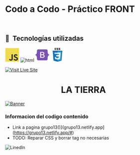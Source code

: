 # Codo a Codo - Práctico FRONT

<br>  

<h2> 🚀 &nbsp;Tecnologías utilizadas</h2>
<p align="left">

<img src="https://raw.githubusercontent.com/devicons/devicon/master/icons/javascript/javascript-original.svg" alt="javascript" width="45" height="45" />
<img src="https://cdn.jsdelivr.net/gh/devicons/devicon/icons/html5/html5-original.svg" alt="html" width="45" height="45"/>
<img src="https://raw.githubusercontent.com/devicons/devicon/master/icons/bootstrap/bootstrap-plain.svg" alt="bootstrap" width="45" height="45" />
<img src="https://raw.githubusercontent.com/devicons/devicon/master/icons/css3/css3-original-wordmark.svg" alt="css3" width="45" height="45" />


[![Visit Live Site](https://img.shields.io/static/v1?label=%3CPagina%3E&message=%3CConstruccion%3E&color=%3CGREEN%3E)](https://grupo13.netlify.app/)


<h1 align="center">
    LA TIERRA
</h1>

[![Banner](https://img.shields.io/badge/Mis%20Codigos-Construccion-orange)]()

### Informacion del codigo contenido
- Link a pagina grupo13()](grupo13.netlify.app](https://grupo13.netlify.app/#)
- TODO: Reparar CSS y borrar tag no necesarias


![LinedIn](https://logodownload.org/wp-content/uploads/2019/03/linkedin-logo-6.png)
